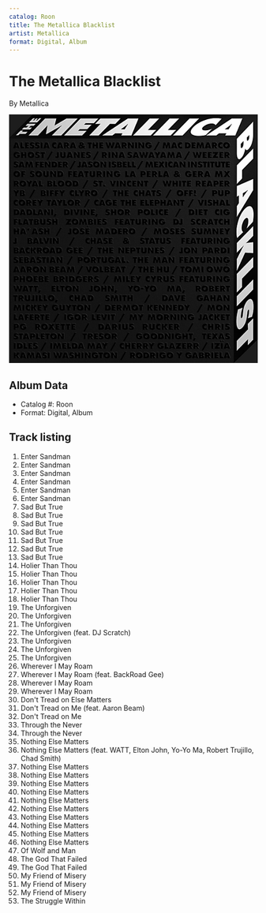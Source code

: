 ```yaml
---
catalog: Roon
title: The Metallica Blacklist
artist: Metallica
format: Digital, Album
---
```


# The Metallica Blacklist

By Metallica

![](../../assets/albumcovers/Metallica-The_Metallica_Blacklist.png)

## Album Data

- Catalog #: Roon
- Format: Digital, Album


## Track listing


1. Enter Sandman
2. Enter Sandman
3. Enter Sandman
4. Enter Sandman
5. Enter Sandman
6. Enter Sandman
7. Sad But True
8. Sad But True
9. Sad But True
10. Sad But True
11. Sad But True
12. Sad But True
13. Sad But True
14. Holier Than Thou
15. Holier Than Thou
16. Holier Than Thou
17. Holier Than Thou
18. Holier Than Thou
19. The Unforgiven
20. The Unforgiven
21. The Unforgiven
22. The Unforgiven (feat. DJ Scratch)
23. The Unforgiven
24. The Unforgiven
25. The Unforgiven
26. Wherever I May Roam
27. Wherever I May Roam (feat. BackRoad Gee)
28. Wherever I May Roam
29. Wherever I May Roam
30. Don't Tread on Else Matters
31. Don't Tread on Me (feat. Aaron Beam)
32. Don't Tread on Me
33. Through the Never
34. Through the Never
35. Nothing Else Matters
36. Nothing Else Matters (feat. WATT, Elton John, Yo-Yo Ma, Robert Trujillo, Chad Smith)
37. Nothing Else Matters
38. Nothing Else Matters
39. Nothing Else Matters
40. Nothing Else Matters
41. Nothing Else Matters
42. Nothing Else Matters
43. Nothing Else Matters
44. Nothing Else Matters
45. Nothing Else Matters
46. Nothing Else Matters
47. Of Wolf and Man
48. The God That Failed
49. The God That Failed
50. My Friend of Misery
51. My Friend of Misery
52. My Friend of Misery
53. The Struggle Within

